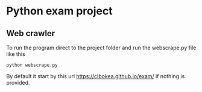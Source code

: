 # Python exam project
## Web crawler
To run the program direct to the project folder and run the webscrape.py file like this
``` Terminal
python webscrape.py
```
By default it start by this url https://clbokea.github.io/exam/ if nothing is provided.
